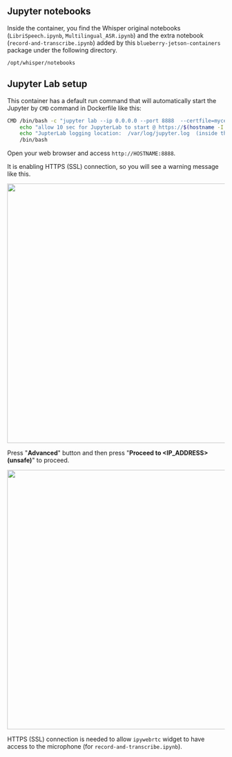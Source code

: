 
## Jupyter notebooks

Inside the container, you find the Whisper original notebooks (`LibriSpeech.ipynb`, `Multilingual_ASR.ipynb`) and the extra notebook (`record-and-transcribe.ipynb`) added by this `blueberry-jetson-containers` package under the following directory.

`/opt/whisper/notebooks`

## Jupyter Lab setup

This container has a default run command that will automatically start the Jupyter by `CMD` command in Dockerfile like this:

```bash
CMD /bin/bash -c "jupyter lab --ip 0.0.0.0 --port 8888  --certfile=mycert.pem --keyfile mykey.key --allow-root &> /var/log/jupyter.log" & \
	echo "allow 10 sec for JupyterLab to start @ https://$(hostname -I | cut -d' ' -f1):8888 (password nvidia)" && \
	echo "JupterLab logging location:  /var/log/jupyter.log  (inside the container)" && \
	/bin/bash
```

Open your web browser and access `http://HOSTNAME:8888`.

It is enabling HTTPS (SSL) connection, so you will see a warning message like this.

<img src="https://raw.githubusercontent.com/dusty-nv/blueberry-jetson-containers/docs/docs/images/chrome_ssl_cert.png" width="600px">

Press "**Advanced**" button and then press "**Proceed to <IP_ADDRESS> (unsafe)**" to proceed.

<img src="https://raw.githubusercontent.com/dusty-nv/blueberry-jetson-containers/docs/docs/images/chrome_ssl_advanced.png" width="600px">

HTTPS (SSL) connection is needed to allow `ipywebrtc` widget to have access to the microphone (for `record-and-transcribe.ipynb`).
